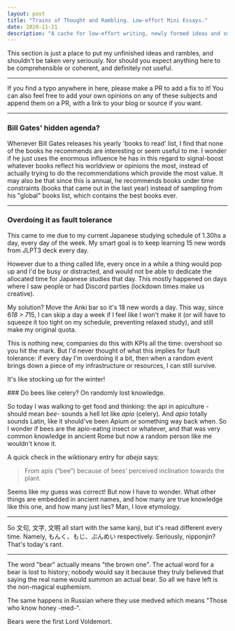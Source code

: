 ```yaml
---
layout: post
title: "Trains of Thought and Rambling. Low-effort Mini Essays."
date: 2020-11-21
description: "A cache for low-effort writing, newly formed ideas and small 1 or 2 paragraph long reflections"
---
```

This section is just a place to put my unfinished ideas and rambles, and shouldn't be taken very seriously. Nor should you expect anything here to be comprehensible or coherent, and definitely not useful.

---

If you find a typo anywhere in here, please make a PR to add a fix to it! You can also feel free to add your own opinions on any of these subjects and append them on a PR, with a link to your blog or source if you want.

---

### Bill Gates' hidden agenda?

Whenever Bill Gates releases his yearly 'books to read' list, I find that none of the books he recommends are interesting or seem useful to me. I wonder if he just uses the enormous influence he has in this regard to signal-boost whatever books reflect his worldview or opinions the most, instead of actually trying to do the recommendations which provide the most value. It may also be that since this is annual, he recommends books under time constraints (books that came out in the last year) instead of sampling from his "global" books list, which contains the best books ever.

---

### Overdoing it as fault tolerance

This came to me due to my current Japanese studying schedule of 1.30hs a day, every day of the week. My smart goal is to keep learning 15 new words from JLPT3 deck every day. 

However due to a thing called life, every once in a while a thing would pop up and I'd be busy or distracted, and would not be able to dedicate the allocated time for Japanese studies that day. This mostly happened on days where I saw people or had Discord parties (lockdown times make us creative).

My solution? Move the Anki bar so it's 18 new words a day. This way, since 6*18 > 7*15, I can skip a day a week if I feel like I won't make it (or will have to squeeze it too tight on my schedule, preventing relaxed study), and still make my original quota. 

This is nothing new, companies do this with KPIs all the time: overshoot so you hit the mark. But I'd never thought of what this implies for fault tolerance: if every day I'm overdoing it a bit, then when a random event brings down a piece of my infrastructure or resources, I can still survive.

It's like stocking up for the winter!

### Do bees like celery? On randomly lost knowledge.

So today I was walking to get food and thinking: the api in apiculture -should mean *bee*- sounds a hell lot like *apio* (celery). And *apio* totally sounds Latin, like it should've been Apium or something way back when. So I wonder if bees are the apio-eating insect or whatever, and that was very common knowledge in ancient Rome but now a random person like me wouldn't know it.

A quick check in the wiktionary entry for *abeja* says:

> From apis (“bee”) because of bees' perceived inclination towards the plant.

Seems like my guess was correct! But now I have to wonder. What other things are embedded in ancient names, and how many are true knowledge like this one, and how many just lies? Man, I love etymology.

---

So 文句, 文字, 文明 all start with the same kanji, but it's read different every time. Namely, もんく、もじ、ぶんめい respectively. Seriously, nipponjin? That's today's rant.

---

The word "bear" actually means "the brown one". The actual word for a bear is lost to history; nobody would say it because they truly believed that saying the real name would summon an actual bear. So all we have left is the non-magical euphemism.

The same happens in Russian where they use medved which means "Those who know honey -med-".

Bears were the first Lord Voldemort.

